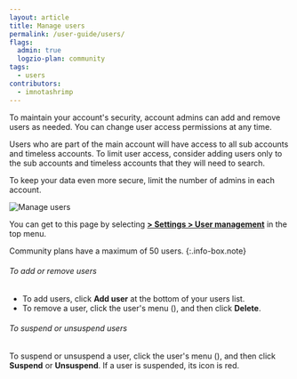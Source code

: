 ```yaml
---
layout: article
title: Manage users
permalink: /user-guide/users/
flags:
  admin: true
  logzio-plan: community
tags:
  - users
contributors:
  - imnotashrimp
---
```


To maintain your account's security, account admins can add and remove users as needed. You can change user access permissions at any time.

Users who are part of the main account will have access to all sub accounts and timeless accounts. To limit user access, consider adding users only to the sub accounts and timeless accounts that they will need to search.

To keep your data even more secure, limit the number of admins in each account.

![Manage users]({{site.baseurl}}/images/access-and-authentication/access-and-authentication--manage-users.png)

You can get to this page by selecting [**<i class="li li-gear"></i> > Settings > User management**](https://app.logz.io/#/dashboard/settings/manage-users) in the top menu.

  Community plans have a maximum of 50 users.
  {:.info-box.note}

###### To add or remove users

* To add users,
  click **Add user** at the bottom of your users list.
* To remove a user,
  click the user's menu (<i class="fas fa-bars"></i>),
  and then click **Delete**.

###### To suspend or unsuspend users

To suspend or unsuspend a user, click the user's menu (<i class="fas fa-bars"></i>), and then click **Suspend** or **Unsuspend**.
If a user is suspended, its icon is red.